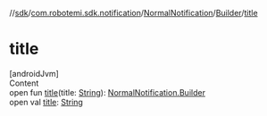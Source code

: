 //[sdk](../../../../index.md)/[com.robotemi.sdk.notification](../../index.md)/[NormalNotification](../index.md)/[Builder](index.md)/[title](title.md)



# title  
[androidJvm]  
Content  
open fun [title](title.md)(title: [String](https://developer.android.com/reference/kotlin/java/lang/String.html)): [NormalNotification.Builder](index.md)  
open val [title](title.md): [String](https://developer.android.com/reference/kotlin/java/lang/String.html)  



